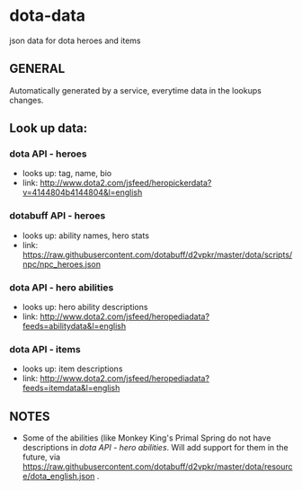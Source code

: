 # dota-data
json data for dota heroes and items

## GENERAL
Automatically generated by a service, everytime data in the lookups changes.

## Look up data:

### dota API - heroes
- looks up: tag, name, bio
- link: http://www.dota2.com/jsfeed/heropickerdata?v=4144804b4144804&l=english

### dotabuff API - heroes
  - looks up: ability names, hero stats
  - link: https://raw.githubusercontent.com/dotabuff/d2vpkr/master/dota/scripts/npc/npc_heroes.json

### dota API - hero abilities
  - looks up: hero ability descriptions
  - link: http://www.dota2.com/jsfeed/heropediadata?feeds=abilitydata&l=english
  
### dota API - items
  - looks up: item descriptions
  - link: http://www.dota2.com/jsfeed/heropediadata?feeds=itemdata&l=english
 
## NOTES
- Some of the abilities (like Monkey King's Primal Spring do not have descriptions in *dota API - hero abilities*. Will add support for them in the future, via https://raw.githubusercontent.com/dotabuff/d2vpkr/master/dota/resource/dota_english.json .
